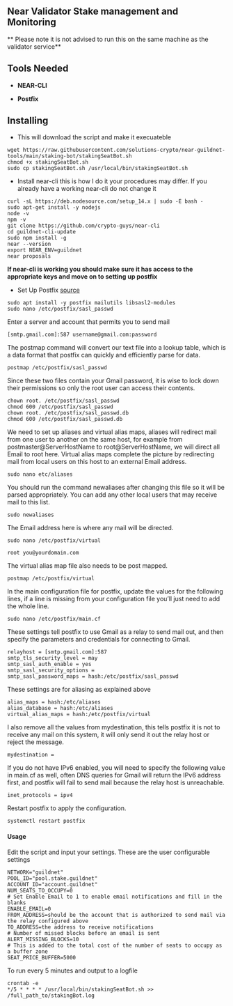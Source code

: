## Near Validator Stake management and Monitoring

** Please note it is not advised to run this on the same machine as the validator service**

## Tools Needed

- **NEAR-CLI**

- **Postfix**

## Installing

* This will download the script and make it execuateble

```
wget https://raw.githubusercontent.com/solutions-crypto/near-guildnet-tools/main/staking-bot/stakingSeatBot.sh
chmod +x stakingSeatBot.sh
sudo cp stakingSeatBot.sh /usr/local/bin/stakingSeatBot.sh
```

* Install near-cli this is how I do it your procedures may differ. If you already have a working near-cli do not change it

```
curl -sL https://deb.nodesource.com/setup_14.x | sudo -E bash -
sudo apt-get install -y nodejs
node -v
npm -v
git clone https://github.com/crypto-guys/near-cli
cd guildnet-cli-update
sudo npm install -g
near --version
export NEAR_ENV=guildnet
near proposals
```
**If near-cli is working you should make sure it has access to the appropriate keys and move on to setting up postfix**

- Set Up Postfix [source](https://www.dlford.io/send-email-alerts-from-linux-server/)
```
sudo apt install -y postfix mailutils libsasl2-modules
sudo nano /etc/postfix/sasl_passwd
```
Enter a server and account that permits you to send mail
```
[smtp.gmail.com]:587 username@gmail.com:password
```
The postmap command will convert our text file into a lookup table, which is a data format that postfix can quickly and efficiently parse for data.
```
postmap /etc/postfix/sasl_passwd
```

Since these two files contain your Gmail password, it is wise to lock down their permissions so only the root user can access their contents.
```
chown root. /etc/postfix/sasl_passwd
chmod 600 /etc/postfix/sasl_passwd
chown root. /etc/postfix/sasl_passwd.db
chmod 600 /etc/postfix/sasl_passwd.db
```

We need to set up aliases and virtual alias maps, aliases will redirect mail from one user to another on the same host, for example from postmaster@ServerHostName to root@ServerHostName, we will direct all Email to root here. Virtual alias maps complete the picture by redirecting mail from local users on this host to an external Email address.

```
sudo nano etc/aliases
```

You should run the command newaliases after changing this file so it will be parsed appropriately. You can add any other local users that may receive mail to this list.
```
sudo newaliases
```
The Email address here is where any mail will be directed.
```
sudo nano /etc/postfix/virtual
```
  ```root you@yourdomain.com```

The virtual alias map file also needs to be post mapped.

```
postmap /etc/postfix/virtual
```

In the main configuration file for postfix, update the values for the following lines, if a line is missing from your configuration file you’ll just need to add the whole line.

```
sudo nano /etc/postfix/main.cf
```
These settings tell postfix to use Gmail as a relay to send mail out, and then specify the parameters and credentials for connecting to Gmail.
```
relayhost = [smtp.gmail.com]:587
smtp_tls_security_level = may
smtp_sasl_auth_enable = yes
smtp_sasl_security_options =
smtp_sasl_password_maps = hash:/etc/postfix/sasl_passwd
```

These settings are for aliasing as explained above
```
alias_maps = hash:/etc/aliases
alias_database = hash:/etc/aliases
virtual_alias_maps = hash:/etc/postfix/virtual
```
I also remove all the values from mydestination, this tells postfix it is not to receive any mail on this system, it will only send it out the relay host or reject the message.
```
mydestination =
```
If you do not have IPv6 enabled, you will need to specify the following value in main.cf as well, often DNS queries for Gmail will return the IPv6 address first, and postfix will fail to send mail because the relay host is unreachable.
```
inet_protocols = ipv4
```
Restart postfix to apply the configuration.
```
systemctl restart postfix
```

#### Usage

Edit the script and input your settings. These are the user configurable settings
```
NETWORK="guildnet"
POOL_ID="pool.stake.guildnet"
ACCOUNT_ID="account.guildnet"
NUM_SEATS_TO_OCCUPY=0
# Set Enable Email to 1 to enable email notifications and fill in the blanks
ENABLE_EMAIL=0
FROM_ADDRESS=should be the account that is authorized to send mail via the relay configured above
TO_ADDRESS=the address to receive notifications
# Number of missed blocks before an email is sent
ALERT_MISSING_BLOCKS=10
# This is added to the total cost of the number of seats to occupy as a buffer zone
SEAT_PRICE_BUFFER=5000
```


To run every 5 minutes and output to a logfile
```
crontab -e
*/5 * * * * /usr/local/bin/stakingSeatBot.sh >> /full_path_to/stakingBot.log
```



